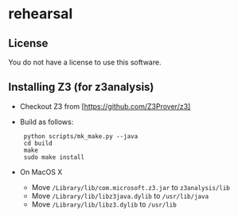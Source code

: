 rehearsal
=========

## License

You do not have a license to use this software.

## Installing Z3 (for z3analysis)

- Checkout Z3 from [https://github.com/Z3Prover/z3]
- Build as follows:

       python scripts/mk_make.py --java
       cd build
       make
       sudo make install
- On MacOS X
  + Move `/Library/lib/com.microsoft.z3.jar` to `z3analysis/lib`
  + Move `/Library/lib/libz3java.dylib` to `/usr/lib/java`
  + Move `/Library/lib/libz3.dylib` to `/usr/lib`


